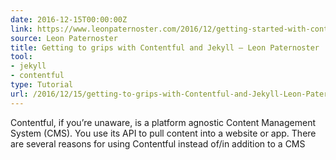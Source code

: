 ```yaml
---
date: 2016-12-15T00:00:00Z
link: https://www.leonpaternoster.com/2016/12/getting-started-with-contentful-and-jekyll/
source: Leon Paternoster
title: Getting to grips with Contentful and Jekyll – Leon Paternoster
tool:
- jekyll
- contentful
type: Tutorial
url: /2016/12/15/getting-to-grips-with-Contentful-and-Jekyll-Leon-Paternoster/
---
```


Contentful, if you’re unaware, is a platform agnostic Content Management System (CMS). You use its API to pull content into a website or app. There are several reasons for using Contentful instead of/in addition to a CMS





